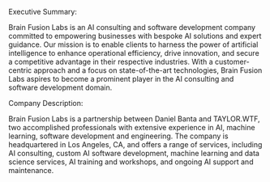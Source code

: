 Executive Summary:

Brain Fusion Labs is an AI consulting and software development company committed to empowering businesses with bespoke AI solutions and expert guidance. Our mission is to enable clients to harness the power of artificial intelligence to enhance operational efficiency, drive innovation, and secure a competitive advantage in their respective industries. With a customer-centric approach and a focus on state-of-the-art technologies, Brain Fusion Labs aspires to become a prominent player in the AI consulting and software development domain.

Company Description:

Brain Fusion Labs is a partnership between Daniel Banta and TAYLOR.WTF, two accomplished professionals with extensive experience in AI, machine learning, software development and engineering. The company is headquartered in Los Angeles, CA, and offers a range of services, including AI consulting, custom AI software development, machine learning and data science services, AI training and workshops, and ongoing AI support and maintenance.

